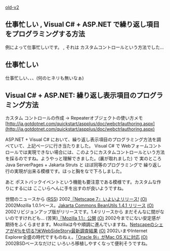 [old-v2](ig020830-orig.html)

## 仕事忙しい , Visual C# + ASP.NET で繰り返し項目をプログラミングする方法

例によって仕事忙しいです。 , それは カスタムコントロールという方法でした…






## 仕事忙しい


仕事忙しい、、、(何のヒネリも無いなぁ)

## Visual C# + ASP.NET: 繰り返し表示項目のプログラミング方法


カスタム コントロールの作成 → Repeaterオブジェクトの使い方メモ
  [http://ja.gotdotnet.com/quickstart/aspplus/doc/webctrlauthoring.aspx](http://ja.gotdotnet.com/quickstart/aspplus/doc/webctrlauthoring.aspx)


ASP.NET + Visual C# において、繰り返し表示項目のプログラミング方法を調べていて、上記ページに行き当たりました。
Visual C# で Webフォームコントロールでは実現できない場合には、このようにカスタムコントロールという方法を採るのですね。ようやっと理解できました。(裏が取れました)
で 実のところ Java ServerPages + Jakarta Struts と ほぼ同等のプログラミングで
繰り返し行の実現が出来る模様です。ほっと胸をなで下ろしました。

あと ポストバックイベントという機能も要注意である模様です。カスタムな作りにするには
ここいらへんに手を出すのが良いようですね。



世間のニュースから ([RSS](ig020830-news.xml)) 2002[『Netscape 7』いよいよリリース!](http://linux.ascii24.com/linux/news/today/2002/08/29/638245-000.html) [(O)](http://linux.ascii24.com/linux/news/today/2002/08/29/638245-000.html) 2002Mozilla 1.0.1ベース。[Jakarta Commons BeanUtils 1.4.1 リリース](http://jakarta.apache.org/commons/beanutils.html) [(O)](http://jakarta.apache.org/commons/beanutils.html) 2002リビジョンアップ版がリリースです。1.4リリースから まだそんなに間がないのですけれども… (苦笑)[『Mozilla 1.1』公開](http://linux.ascii24.com/linux/news/today/2002/08/28/638226-000.html) [(O)](http://linux.ascii24.com/linux/news/today/2002/08/28/638226-000.html) 2002今までにない安定感が期待をふくらませます。Mozillaは今や順調に進んでいますね。[Netscapeのシェアが4％を切る?米WebSideStory最新調査結果](http://www.watch.impress.co.jp/internet/www/article/2002/0829/wss.htm) [(O)](http://www.watch.impress.co.jp/internet/www/article/2002/0829/wss.htm) 2002いまやInternet Explorer全盛の時代ですものねぇ。[「Oracle 9i」がMac OS Xに対応](http://www.zdnet.co.jp/news/0208/29/njbt_15.html) [(O)](http://www.zdnet.co.jp/news/0208/29/njbt_15.html) 2002BSDベースなだけに いろいろ移植しやすくなって便利そうですね。